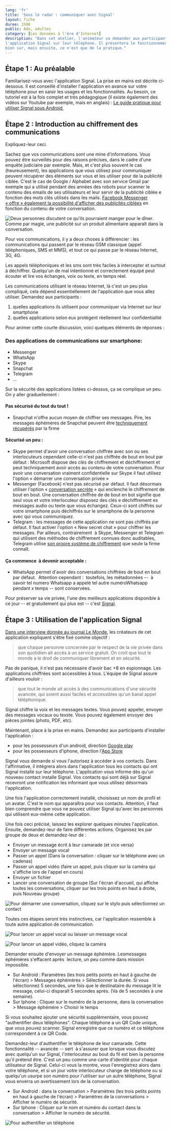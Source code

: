 ```yaml
---
lang: 'fr'
title: 'Sous le radar : communiquer avec Signal'
layout: fiche
duree: 1h00
public: Ado, adultes
category: [Les données à l'ère d'Internet]
description: "Dans cet atelier, l'animateur va demander aux participants d'installer
l'application Signal sur leur téléphone. Il présentera le fonctionnement
bien sur, mais ensuite, ce n'est que de la pratique."
---
```



Étape 1 : Au préalable
----------------------

Familiarisez-vous avec l'application Signal. La prise en mains est
décrite ci-dessous. Il est conseillé d'installer l'application en avance
sur votre téléphone pour en saisir les usages et les fonctionnalités. Au
besoin, ce tutoriel est à la fois complet et très pédagogique (il existe
également des vidéos sur Youtube par exemple, mais en anglais) : [Le
guide pratique pour utiliser Signal sous
Android ](https://ssd.eff.org/fr/module/guide-pratique-utiliser-signal-pour-android)

Étape 2 : Introduction au chiffrement des communications
--------------------------------------------------------

Expliquez-leur ceci.

Sachez que vos communications sont une mine d'informations. Vous pouvez
être surveillés pour des raisons précises, dans le cadre d'une enquête
judiciaire par exemple. Mais, et c'est plus souvent le cas
(heureusement), les applications que vous utilisez pour communiquer
peuvent récupérer des éléments sur vous et les utiliser pour de la
publicité ciblée. C'est le cas de Google / Alphabet avec son service
Gmail par exemple qui a utilisé pendant des années des robots pour
scanner le contenu des emails de ses utilisateurs et leur servir de la
publicité ciblée e fonction des mots clés utilisés dans les mails.
[Facebook Messenger « offre » également la possibilité d'afficher des
publicités ciblées](https://www.facebook.com/business/ads/messenger-ads)
en fonction du contenu de votre conversation.

![Deux personnes discutent ce qu'ils pourraient manger pour le dîner.
Comme par magie, une publicité sur un produit alimentaire apparaît dans
la
conversation.](https://voyageursdunumerique.assets/img/2019/01/facebook-messenger-ads.jpg)

Pour vos communications, il y a deux choses à différencier : les
communications qui passent par le réseau GSM classique (appel
téléphoniques, SMS et MMS), et tout ce qui passe par le réseau Internet,
3G, 4G.

Les appels téléphoniques et les sms sont très faciles à intercepter et
surtout à déchiffrer. Quelqu'un de mal intentionné et correctement
équipé peut écouter et lire vos échanges, voix ou texte, en temps réel.

Les communications utilisant le réseau Internet, là c'est un peu plus
compliqué, cela dépend essentiellement de l'application que vous allez
utiliser. Demandez aux participants :

1.  quelles applications ils utilisent pour communiquer via Internet sur
    leur smartphone
2.  quelles applications selon eux protègent réellement leur
    confidentialité

Pour animer cette courte discussion, voici quelques éléments de réponses
:

### Des applications de communications sur smartphone:

-   Messenger
-   WhatsApp
-   Skype
-   Snapchat
-   Telegram
-   ...

Sur la sécurité des applications listées ci-dessus, ça se complique un
peu. On y aller graduellement :

#### Pas sécurisé du tout du tout !

-   Snapchat n'offre aucun moyen de chiffrer ses messages. Pire, les
    messages éphémères de Snapchat peuvent être [techniquement
    récupérés](https://www.kaspersky.fr/blog/les-messages-snapchat-sont-ils-vraiment-supprimes-pour-toujours/952/)
    par la firme

#### Sécurisé un peu :

-   Skype permet d'avoir une conversation chiffrée avec son ou ses
    interlocuteurs cependant celle-ci n'est pas chiffrée de bout en bout
    par défaut : Microsoft dispose des clés de chiffrement et
    déchiffrement et peut techniquement avoir accès au contenu de votre
    conversation. Pour avoir une conversation vraiment confidentielle
    sur Skype il faut utilisez l'option « démarrer une conversation
    privée »
-   Messenger (Facebook) n'est pas sécurisé par défaut. Il faut
    désormais utiliser l'option « [conversation
    secrète](https://www.facebook.com/help/messenger-app/811527538946901?helpref=faq_content) »
    qui enclenche le chiffrement de bout en bout. Une conversation
    chiffrée de de bout en bot signifie que seul vous et votre
    interlocuteur disposez des clés e déchiffrement es messages audio ou
    texte que vous échangez. Ceux-ci sont chiffrés sur votre smartphone
    puis déchiffrés sur le smartphone de la personne avec qui vous
    communiquez.
-   Telegram : les messages de cette application ne sont pas chiffrés
    par défaut. Il faut activer l'option « New secret chat » pour
    chiffrer les messages. Par ailleurs, contrairement  à Skype,
    Messenger et Telegram qui utilisent des méthodes de chiffrement
    connues donc auditables, Telegram utilise [son propre système de
    chiffrement](https://medium.com/@thegrugq/operational-telegram-cbbaadb9013a)
    que seule la firme connaît.

#### Ça commence  à devenir acceptable :

-   WhatsApp permet d'avoir des conversations chiffrées de bout en bout
    par défaut.  Attention cependant :  toutefois, les métadonnées --  à
    savoir tel numero Whatsapp a appelé tel autre numéroWhatsapp pendant
    x temps -- sont conservées.

Pour préserver sa vie privée, l'une des meilleurs applications
disponible à ce jour -- et gratuitement qui plus est -- c'est
[Signal](https://www.signal.org/).

Étape 3 : Utilisation de l'application Signal
---------------------------------------------

[Dans une interview donnée au journal Le
Monde](https://www.lemonde.fr/pixels/article/2014/08/09/on-a-teste-signal-l-appli-qui-permet-de-passer-des-appels-securises_4469278_4408996.html),
les créateurs de cet application expliquent s'être fixé comme objectif :

> que chaque personne concernée par le respect de la vie privée dans son
> quotidien ait accès à un service gratuit. On croit que tout le monde a
> le droit de communiquer librement et en sécurité.

Pas de panique, il n'est pas nécessaire d'avoir bac +8 en espionnage.
Les applications chiffrées sont accessibles à tous. L'équipe de Signal
assure d'ailleurs vouloir :

> que tout le monde ait accès à des communications d'une sécurité
> avancée, qui soient aussi faciles et accessibles qu'un banal appel
> téléphonique.

Signal chiffre la voix et les messages textes. Vous pouvez appeler,
envoyer des messages vocaux ou texste. Vous pouvez également envoyer des
pièces jointes (photo, PDF, etc).

Maintenant, place à la prise en mains. Demandez aux participants
d'installer l'application :

-   pour les possesseurs d'un android, direction [Google
    play](https://play.google.com/store/apps/details?id=org.thoughtcrime.securesms)
-   pour les possesseurs d'iphone, direction l'[App
    Store](https://itunes.apple.com/us/app/signal-private-messenger/id874139669)

Signal vous demande si vous l'autorisez à accéder à vos contacts. Dans
l'affirmative, il intégrera alors dans l'application tous les contacts
qui ont Signal installé sur leur téléphone. L'application vous informe
dès qu'un nouveau contact installe Signal. Vos contacts qui sont déjà
sur Signal recevront une notification les informant que vous utilisez
désormais l'application.

Une fois l'application correctement installé, choisissez un nom de
profil et un avatar. C'est le nom qui apparaîtra pour vos contacts.
Attention, il faut bien comprendre que vous ne pouvez utiliser Signal
qu'avec les personnes qui utilisent eux-même cette application.

Une fois ceci précisé, laissez les explorer quelques minutes
l'application. Ensuite, demandez-leur de faire différentes actions.
Organisez les par groupe de deux et demandez-leur de :

-   Envoyer un message écrit à leur camarade (et vice versa)
-   Envoyer un message vocal
-   Passer un appel (Dans la conversation : cliquer sur le téléphone
    avec un cadenas)
-   Passer un appel vidéo (faire un appel, puis cliquer sur la caméra
    qui s'affiche lors de l'appel en cours)
-   Envoyer un fichier
-   Lancer une conversation de groupe (Sur l'écran d'accueil, qui
    affiche toutes les conversations, cliquer sur les trois points en
    haut à droite, puis Nouveau groupe)

![Pour démarrer une conversation, cliquez sur le stylo puis sélectionnez
un
contact](https://voyageursdunumerique.assets/img/2019/01/compose_1.png)

Toutes ces étapes seront très instinctives, car l'application ressemble
à toute autre application de communication.

![Pour lancer un appel vocal ou laisser un message
vocal](https://voyageursdunumerique.assets/img/2019/01/text_message_screen_phone_0.png)

![Pour lancer un appel vidéo, cliquez la
caméra](https://voyageursdunumerique.assets/img/2019/01/ringing_screen_with_video_circled.png)

Demander ensuite d'envoyer un message éphémère. Lesmessages éphémères
s'effacent après  lecture, un peu comme dans mission impossible.

-   Sur Android : Paramètres (les trois petits points en haut à gauche
    de l'écran) \> Messages éphémères \> Sélectionner la durée. Si vous
    sélectionnez 5 secondes, une fois que le destinataire du message lit
    le message, celui-ci disparaît 5 secondes après. (Va de 5 secondes à
    une semaine).
-   Sur Iphone : Cliquer sur le numéro de la personne, dans la
    conversation \> Message éphémère \> Choisir le temps

Si vous souhaitez ajouter une sécurité supplémentaire, vous pouvez
"authentifier deux téléphones". Chaque téléphone a un QR Code unique,
que vous pouvez scanner. Signal enregistre que ce numéro et ce téléphone
correspondent à ce QR Code.

Demandez-leur d'authentifier le téléphone de leur camarade. Cette
fonctionnalité -- avancée -- sert  à s'assurer que lorsque vous discutez
avec quelqu'un sur Signal, l'interlocuteur au bout du fil est bien la
personne qu'il prétend être. C'est un peu comme une carte d'identité
pour chaque utilisateur de Signal. Celui-ci vous la montre, vous
l'enregistrez alors dans votre téléphone, et si un jour votre
interlocuteur change de téléphone ou si quelqu'un usurpe son numéro pour
l'utiliser sur un autre téléphone, Signal vous enverra un avertissement
lors de la conversation.

-   Sur Android : dans la conversation \> Paramètres (les trois petits
    points en haut à gauche de l'écran) \> Paramètres de la
    conversations \> Afficher le numéro de sécurité.
-   Sur Iphone : Cliquer sur le nom et numéro du contact dans la
    conversation \> Afficher le numéro de sécurité.

![Pour authentifier un
téléphone](https://voyageursdunumerique.assets/img/2019/01/safety_number_screen_0.png)
